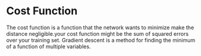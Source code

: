 # Cost Function <br>

The cost function is a function that the network wants to minimize make the distance negligible.your cost function might be the sum of squared errors over your training set. Gradient descent is a method for finding the minimum of a function of multiple variables.<br>
